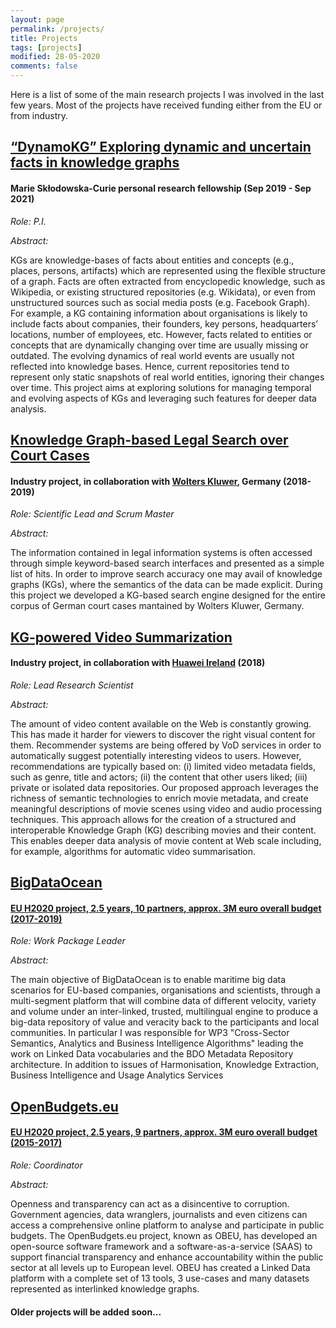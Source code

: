 ```yaml
---
layout: page
permalink: /projects/
title: Projects
tags: [projects]
modified: 28-05-2020
comments: false
---
```


<!--- To add a sidebar uncomment the following and add it in the previous "block":
sidebar:
  nav: sidebar-research
-->
<!---
	Details about sidebar info is provided inside _data/navigation.yml file
-->

Here is a list of some of the main research projects I was involved in the last few years. Most of the projects have received funding either from the EU or from industry.

## [<u>“DynamoKG” Exploring dynamic and uncertain facts in knowledge graphs</u>](https://edge-research.eu/fellows/fabrizio-orlandi/)
#### Marie Skłodowska-Curie personal research fellowship (Sep 2019 - Sep 2021)

*Role: P.I.*

*Abstract:*

KGs are knowledge-bases of facts about entities and concepts (e.g., places, persons, artifacts) which are represented using the flexible structure of a graph. Facts are often extracted from encyclopedic knowledge, such as Wikipedia, or existing structured repositories (e.g. Wikidata), or even from unstructured sources such as social media posts (e.g. Facebook Graph). For example, a KG containing information about organisations is likely to include facts about companies, their founders, key persons, headquarters’ locations, number of employees, etc. However, facts related to entities or concepts that are dynamically changing over time are usually missing or outdated. The evolving dynamics of real world events are usually not reflected into knowledge bases. Hence, current repositories tend to represent only static snapshots of real world entities, ignoring their changes over time.
This project aims at exploring solutions for managing temporal and evolving aspects of KGs and leveraging such features for deeper data analysis.

## [<u>Knowledge Graph-based Legal Search over Court Cases</u>](http://fabriziorlandi.net/pdf/2020/ESWC2020_Industry_WKDLegal.pdf)
#### Industry project, in collaboration with [Wolters Kluwer](https://wolterskluwer.com/), Germany (2018-2019)

*Role: Scientific Lead and Scrum Master*

*Abstract:*

The information contained in legal information systems is
often accessed through simple keyword-based search interfaces and presented as a
simple list of hits. In order to improve search accuracy one may avail
of knowledge graphs (KGs), where the semantics of the data can be made explicit. During this project we developed a KG-based search engine
designed for the entire corpus of German court cases mantained by Wolters Kluwer, Germany.

## [<u>KG-powered Video Summarization</u>](https://doi.org/10.1109/SITIS.2018.00098)
#### Industry project, in collaboration with [Huawei Ireland](https://www.adaptcentre.ie/news/huawei-and-adapt-centre-launch-research-and-development-collaboration-to-tr) (2018)

*Role: Lead Research Scientist*

*Abstract:*

The amount of video content available on the Web is constantly growing. This has made it harder for viewers to discover the right visual content for them. Recommender systems are being offered by VoD services in order to automatically suggest potentially interesting videos to users. However, recommendations are typically based on: (i) limited video metadata fields, such as genre, title and actors; (ii) the content that other users liked; (iii) private or isolated data repositories. Our proposed approach leverages the richness of semantic technologies to enrich movie metadata, and create meaningful descriptions of movie scenes using video and audio processing techniques. This approach allows for the creation of a structured and interoperable Knowledge Graph (KG) describing movies and their content. This enables deeper data analysis of movie content at Web scale including, for example, algorithms for automatic video summarisation.

## [<u>BigDataOcean</u>](http://www.bigdataocean.eu/)
#### [EU H2020 project, 2.5 years, 10 partners, approx. 3M euro overall budget (2017-2019)](https://cordis.europa.eu/project/id/732310) 

*Role: Work Package Leader*

*Abstract:*

The main objective of BigDataOcean is to enable maritime big data scenarios for EU-based companies, organisations and scientists, through a multi-segment platform that will combine data of different velocity, variety and volume under an inter-linked, trusted, multilingual engine to produce a big-data repository of value and veracity back to the participants and local communities. In particular I was responsible for WP3 "Cross-Sector Semantics, Analytics and Business Intelligence Algorithms" leading the work on Linked Data vocabularies and the BDO Metadata Repository architecture. In addition to issues of Harmonisation, Knowledge Extraction, Business Intelligence and Usage Analytics Services

## [<u>OpenBudgets.eu</u>](http://openbudgets.eu/)
#### [EU H2020 project, 2.5 years, 9 partners, approx. 3M euro overall budget (2015-2017)](https://cordis.europa.eu/article/id/222405-new-online-platform-to-make-public-budgets-more-transparent) 

*Role: Coordinator*

*Abstract:*

Openness and transparency can act as a disincentive to corruption. Government agencies, data wranglers, journalists and even citizens can access a comprehensive online platform to analyse and participate in public budgets. The OpenBudgets.eu project, known as OBEU, has developed an open-source software framework and a software-as-a-service (SAAS) to support financial transparency and enhance accountability within the public sector at all levels up to European level. OBEU has created a Linked Data platform with a complete set of 13 tools, 3 use-cases and many datasets represented as interlinked knowledge graphs.

#### Older projects will be added soon...
